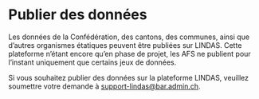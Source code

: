 # Publier des données

Les données de la Confédération, des cantons, des communes, ainsi que d’autres organismes étatiques peuvent être publiées sur LINDAS. Cette plateforme n’étant encore qu’en phase de projet, les AFS ne publient pour l’instant uniquement que certains jeux de données.

Si vous souhaitez publier des données sur la plateforme LINDAS, veuillez soumettre votre demande à [support-lindas@bar.admin.ch](mailto:support-lindas@bar.admin.ch).
